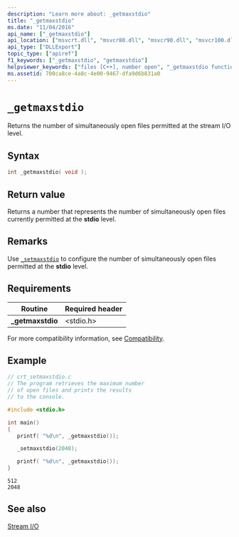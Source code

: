 ```yaml
---
description: "Learn more about: _getmaxstdio"
title: "_getmaxstdio"
ms.date: "11/04/2016"
api_name: ["_getmaxstdio"]
api_location: ["msvcrt.dll", "msvcr80.dll", "msvcr90.dll", "msvcr100.dll", "msvcr100_clr0400.dll", "msvcr110.dll", "msvcr110_clr0400.dll", "msvcr120.dll", "msvcr120_clr0400.dll", "ucrtbase.dll", "api-ms-win-crt-stdio-l1-1-0.dll"]
api_type: ["DLLExport"]
topic_type: ["apiref"]
f1_keywords: ["_getmaxstdio", "getmaxstdio"]
helpviewer_keywords: ["files [C++], number open", "_getmaxstdio function", "getmaxstdio function", "open files, getting number"]
ms.assetid: 700ca8ce-4a8c-4e00-9467-dfa9d6b831a0
---
```

# `_getmaxstdio`

Returns the number of simultaneously open files permitted at the stream I/O level.

## Syntax

```C
int _getmaxstdio( void );
```

## Return value

Returns a number that represents the number of simultaneously open files currently permitted at the **stdio** level.

## Remarks

Use [`_setmaxstdio`](setmaxstdio.md) to configure the number of simultaneously open files permitted at the **stdio** level.

## Requirements

|Routine|Required header|
|-------------|---------------------|
|**_getmaxstdio**|\<stdio.h>|

For more compatibility information, see [Compatibility](../compatibility.md).

## Example

```C
// crt_setmaxstdio.c
// The program retrieves the maximum number
// of open files and prints the results
// to the console.

#include <stdio.h>

int main()
{
   printf( "%d\n", _getmaxstdio());

   _setmaxstdio(2048);

   printf( "%d\n", _getmaxstdio());
}
```

```Output
512
2048
```

## See also

[Stream I/O](../stream-i-o.md)
